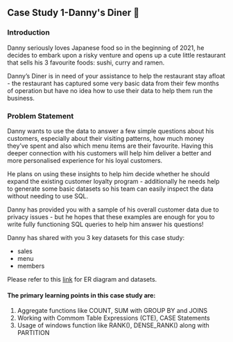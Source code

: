 ## Case Study 1-Danny's Diner :bowl_with_spoon:     

                                                                 
### Introduction
Danny seriously loves Japanese food so in the beginning of 2021, he decides to embark upon a risky venture and opens up a cute little restaurant that sells his 3 favourite foods: sushi, curry and ramen.

Danny’s Diner is in need of your assistance to help the restaurant stay afloat - the restaurant has captured some very basic data from their few months of operation but have no idea how to use their data to help them run the business.

### Problem Statement
Danny wants to use the data to answer a few simple questions about his customers, especially about their visiting patterns, how much money they’ve spent and also which menu items are their favourite. Having this deeper connection with his customers will help him deliver a better and more personalised experience for his loyal customers.

He plans on using these insights to help him decide whether he should expand the existing customer loyalty program - additionally he needs help to generate some basic datasets so his team can easily inspect the data without needing to use SQL.

Danny has provided you with a sample of his overall customer data due to privacy issues - but he hopes that these examples are enough for you to write fully functioning SQL queries to help him answer his questions!

Danny has shared with you 3 key datasets for this case study:

- sales
- menu
- members

Please refer to this [link](https://8weeksqlchallenge.com/case-study-1/) for ER diagram and datasets.

#### The primary learning points in this case study are:
1. Aggregate functions like COUNT, SUM  with GROUP BY and JOINS
2. Working with Commom Table Expressions (CTE), CASE Statements
3. Usage of windows function like RANK(), DENSE_RANK() along with PARTITION


